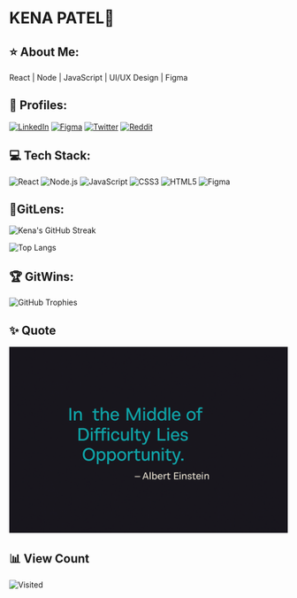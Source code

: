 
# KENA PATEL🐯


## ⭐️ About Me:

React | Node | JavaScript | UI/UX Design | Figma


## 👤 Profiles:

[![LinkedIn](https://img.shields.io/badge/LinkedIn-%230077B5.svg?logo=linkedin&logoColor=white)]( http://www.linkedin.com/in/thekenapatel) 
[![Figma](https://img.shields.io/badge/Figma-%23F24E1E.svg?logo=figma&logoColor=white)](https://figma.com/@kenapatel)
[![Twitter](https://img.shields.io/badge/Twitter-%231DA1F2.svg?logo=Twitter&logoColor=white)](https://x.com/thekenapatel)
[![Reddit](https://img.shields.io/badge/Reddit-%23FF4500.svg?logo=Reddit&logoColor=white)](https://www.reddit.com/user/thekenapatel) 



## 💻 Tech Stack:

![React](https://img.shields.io/badge/react-%2320232a.svg?style=for-the-badge&logo=react&logoColor=%2361DAFB) 
![Node.js](https://img.shields.io/badge/Node.js-339933?style=for-the-badge&logo=nodedotjs&logoColor=white) 
![JavaScript](https://img.shields.io/badge/javascript-%23323330.svg?style=for-the-badge&logo=javascript&logoColor=%23F7DF1E) 
![CSS3](https://img.shields.io/badge/css3-%231572B6.svg?style=for-the-badge&logo=css3&logoColor=white) 
![HTML5](https://img.shields.io/badge/html5-%23E34F26.svg?style=for-the-badge&logo=html5&logoColor=white) 
![Figma](https://img.shields.io/badge/Figma-%23F24E1E.svg?style=for-the-badge&logo=figma&logoColor=white)


## 🧬GitLens:

![Kena's GitHub Streak](https://github-readme-streak-stats.herokuapp.com/?user=thekenapatel&theme=dark&hide_border=false)

![Top Langs](https://github-readme-stats.vercel.app/api/top-langs/?username=thekenapatel&theme=dark&hide_border=false&layout=compact)


## 🏆 GitWins:

![GitHub Trophies](https://github-profile-trophy.vercel.app/?username=thekenapatel&no-frame=false&no-bg=false&margin-w=4)


## ✨ Quote

![Dev Quote](https://github.com/thekenapatel/thekenapatel/blob/main/devquote.png?raw=true)



## 📊 View Count

![Visited](https://komarev.com/ghpvc/?username=thekenapatel&color=green)



